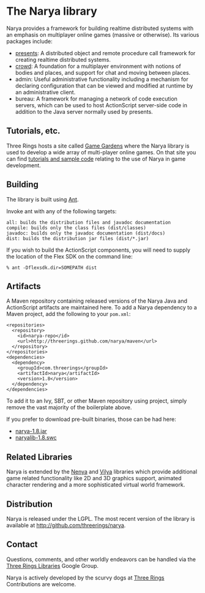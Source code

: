 The Narya library
=================

Narya provides a framework for building realtime distributed systems with an
emphasis on multiplayer online games (massive or otherwise). Its various
packages include:

* [presents]: A distributed object and remote procedure call framework for
  creating realtime distributed systems.
* [crowd]: A foundation for a multiplayer environment with notions of bodies
  and places, and support for chat and moving between places.
* admin: Useful administrative functionality including a mechanism for
  declaring configuration that can be viewed and modified at runtime by an
  administrative client.
* bureau: A framework for managing a network of code execution servers, which
  can be used to host ActionScript server-side code in addition to the Java
  server normally used by presents.

Tutorials, etc.
---------------

Three Rings hosts a site called [Game Gardens](http://www.gamegardens.com/)
where the Narya library is used to develop a wide array of multi-player online
games. On that site you can find [tutorials and sample
code](http://wiki.gamegardens.com/) relating to the use of Narya in game
development.

Building
--------

The library is built using [Ant](http://ant.apache.org/).

Invoke ant with any of the following targets:

    all: builds the distribution files and javadoc documentation
    compile: builds only the class files (dist/classes)
    javadoc: builds only the javadoc documentation (dist/docs)
    dist: builds the distribution jar files (dist/*.jar)

If you wish to build the ActionScript components, you will need to supply the
location of the Flex SDK on the command line:

    % ant -Dflexsdk.dir=SOMEPATH dist

Artifacts
---------

A Maven repository containing released versions of the Narya Java and
ActionScript artifacts are maintained here. To add a Narya dependency to a
Maven project, add the following to your `pom.xml`:

    <repositories>
      <repository>
        <id>narya-repo</id>
        <url>http://threerings.github.com/narya/maven</url>
      </repository>
    </repositories>
    <dependencies>
      <dependency>
        <groupId>com.threerings</groupId>
        <artifactId>narya</artifactId>
        <version>1.8</version>
      </dependency>
    </dependencies>

To add it to an Ivy, SBT, or other Maven repository using project, simply
remove the vast majority of the boilerplate above.

If you prefer to download pre-built binaries, those can be had here:

* [narya-1.8.jar](http://threerings.github.com/narya/maven/com/threerings/narya/1.8/narya-1.8.jar)
* [naryalib-1.8.swc](http://threerings.github.com/narya/maven/com/threerings/naryalib/1.8/naryalib-1.8.swc)

Related Libraries
-----------------

Narya is extended by the [Nenya](http://github.com/threerings/nenya) and
[Vilya](http://github.com/threerings/vilya) libraries which provide additional
game related functionality like 2D and 3D graphics support, animated character
rendering and a more sophisticated virtual world framework.

Distribution
------------

Narya is released under the LGPL. The most recent version of the library is
available at http://github.com/threerings/narya.

Contact
-------

Questions, comments, and other worldly endeavors can be handled via the [Three
Rings Libraries](http://groups.google.com/group/ooo-libs) Google Group.

Narya is actively developed by the scurvy dogs at
[Three Rings](http://www.threerings.net) Contributions are welcome.

[presents]: http://threerings.github.com/narya/apidocs/com/threerings/presents/package-summary.html
[crowd]: http://threerings.github.com/narya/apidocs/com/threerings/crowd/package-summary.html
